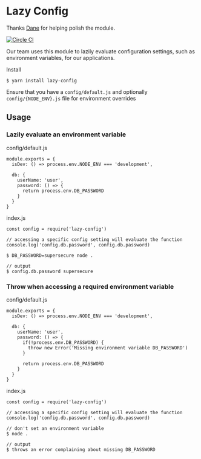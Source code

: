 # Lazy Config

Thanks [Dane](https://github.com/danethurber) for helping polish the module.

[![Circle CI](https://circleci.com/gh/snugbear/lazy-config.svg?style=shield)](https://circleci.com/gh/snugbear/lazy-config)


Our team uses this module to lazily evaluate configuration settings, such as environment variables, for our applications.

Install
```
$ yarn install lazy-config
```

Ensure that you have a `config/default.js` and optionally `config/{NODE_ENV}.js` file for environment overrides

## Usage

### Lazily evaluate an environment variable

config/default.js
```
module.exports = {
  isDev: () => process.env.NODE_ENV === 'development',

  db: {
    userName: 'user',
    password: () => {
      return process.env.DB_PASSWORD
    }
  }
}
```

index.js
```
const config = require('lazy-config')

// accessing a specific config setting will evaluate the function
console.log('config.db.password', config.db.password)

```

```
$ DB_PASSWORD=supersecure node .

// output
$ config.db.password supersecure
```

### Throw when accessing a required environment variable

config/default.js
```
module.exports = {
  isDev: () => process.env.NODE_ENV === 'development',

  db: {
    userName: 'user',
    password: () => {
      if(!process.env.DB_PASSWORD) {
        throw new Error('Missing environment variable DB_PASSWORD')
      }

      return process.env.DB_PASSWORD
    }
  }
}
```

index.js
```
const config = require('lazy-config')

// accessing a specific config setting will evaluate the function
console.log('config.db.password', config.db.password)

```

```
// don't set an environment variable
$ node .

// output
$ throws an error complaining about missing DB_PASSWORD
```
